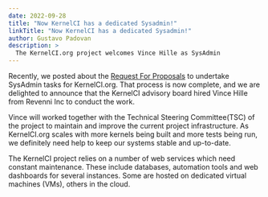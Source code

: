 ```yaml
---
date: 2022-09-28
title: "Now KernelCI has a dedicated Sysadmin!"
linkTitle: "Now KernelCI has a dedicated Sysadmin!"
author: Gustavo Padovan
description: >
  The KernelCI.org project welcomes Vince Hille as SysAdmin
---
```


Recently, we posted about the [Request For Proposals](../rfp-sysadmin/) to undertake SysAdmin tasks
for KernelCI.org. That process is now complete, and we are delighted to announce
that the KernelCI advisory board hired Vince Hille from Revenni Inc to conduct
the work.

Vince will worked together with the Technical Steering Committee(TSC) of the project to
maintain and improve the current project infrastructure. As KernelCI.org scales with
more kernels being built and more tests being run, we definitely need help to keep 
our systems stable and up-to-date.

The KernelCI project relies on a number of web services which need constant
maintenance. These include databases, automation tools and web dashboards for
several instances. Some are hosted on dedicated virtual machines (VMs), others
in the cloud.